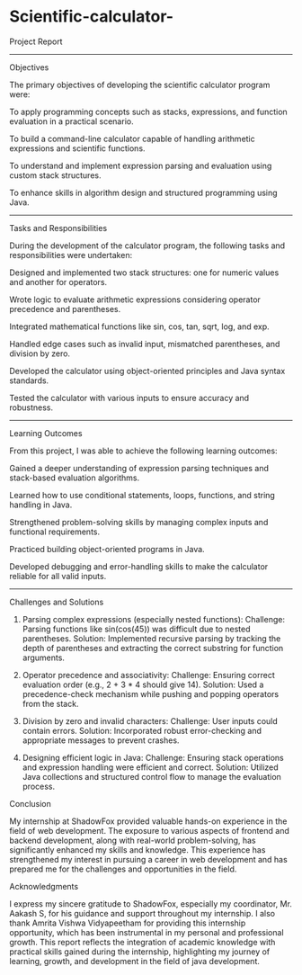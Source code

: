 # Scientific-calculator-
Project Report


---

Objectives

The primary objectives of developing the scientific calculator program were:

To apply programming concepts such as stacks, expressions, and function evaluation in a practical scenario.

To build a command-line calculator capable of handling arithmetic expressions and scientific functions.

To understand and implement expression parsing and evaluation using custom stack structures.

To enhance skills in algorithm design and structured programming using Java.



---

Tasks and Responsibilities

During the development of the calculator program, the following tasks and responsibilities were undertaken:

Designed and implemented two stack structures: one for numeric values and another for operators.

Wrote logic to evaluate arithmetic expressions considering operator precedence and parentheses.

Integrated mathematical functions like sin, cos, tan, sqrt, log, and exp.

Handled edge cases such as invalid input, mismatched parentheses, and division by zero.

Developed the calculator using object-oriented principles and Java syntax standards.

Tested the calculator with various inputs to ensure accuracy and robustness.



---

Learning Outcomes

From this project, I was able to achieve the following learning outcomes:

Gained a deeper understanding of expression parsing techniques and stack-based evaluation algorithms.

Learned how to use conditional statements, loops, functions, and string handling in Java.

Strengthened problem-solving skills by managing complex inputs and functional requirements.

Practiced building object-oriented programs in Java.

Developed debugging and error-handling skills to make the calculator reliable for all valid inputs.



---

Challenges and Solutions

1. Parsing complex expressions (especially nested functions):
Challenge: Parsing functions like sin(cos(45)) was difficult due to nested parentheses.
Solution: Implemented recursive parsing by tracking the depth of parentheses and extracting the correct substring for function arguments.

2. Operator precedence and associativity:
Challenge: Ensuring correct evaluation order (e.g., 2 + 3 * 4 should give 14).
Solution: Used a precedence-check mechanism while pushing and popping operators from the stack.

3. Division by zero and invalid characters:
Challenge: User inputs could contain errors.
Solution: Incorporated robust error-checking and appropriate messages to prevent crashes.

4. Designing efficient logic in Java:
Challenge: Ensuring stack operations and expression handling were efficient and correct.
Solution: Utilized Java collections and structured control flow to manage the evaluation process.

Conclusion

My internship at ShadowFox provided valuable hands-on experience in the field of web
development. The exposure to various aspects of frontend and backend development, along
with real-world problem-solving, has significantly enhanced my skills and knowledge. This
experience has strengthened my interest in pursuing a career in web development and has
prepared me for the challenges and opportunities in the field.

Acknowledgments

I express my sincere gratitude to ShadowFox, especially my coordinator, Mr. Aakash S, for his
guidance and support throughout my internship. I also thank Amrita Vishwa Vidyapeetham for
providing this internship opportunity, which has been instrumental in my personal and
professional growth.
This report reflects the integration of academic knowledge with practical skills gained during the
internship, highlighting my journey of learning, growth, and development in the field of java
development.



